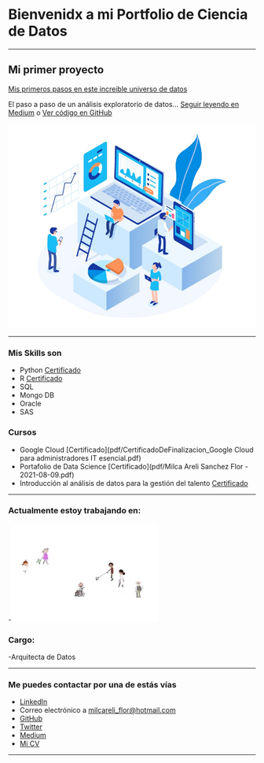 # Bienvenidx a mi Portfolio de Ciencia de Datos

---

## Mi primer proyecto
[Mis primeros pasos en este increible universo de datos](https://medium.com/@sanchez54138)

El paso a paso de un análisis exploratorio de datos... [Seguir leyendo en Medium](https://medium.com/@sanchez54138/an%C3%A1lisis-exploratorio-de-clientes-con-python-ed0b97717c) o [Ver código en GitHub](https://github.com/MilcaAreliS/proyecto_portafolio)

[<img src="images/analisis-de-datos.jpg?raw=true"/>](https://medium.com/@sanchez54138)

---

### Mis Skills son

- Python [Certificado](/pdf/intro-python.pdf)
- R [Certificado](/pdf/intro-R.pdf)
- SQL
- Mongo DB
- Oracle
- SAS

### Cursos

- Google Cloud [Certificado](pdf/CertificadoDeFinalizacion_Google Cloud para administradores IT esencial.pdf)
- Portafolio de Data Science [Certificado](pdf/Milca Areli Sanchez Flor - 2021-08-09.pdf)
- Introducción al análisis de datos para la gestión del talento [Certificado](pdf/Analisis-de-datos-UBA-RRHH.pdf)

---

### Actualmente estoy trabajando en:

-[<img src="images/gif-secretaria.gif?raw=true"/>](https://www.buenosaires.gob.ar/jefaturadegabinete/innovacion)

### Cargo: 

-Arquitecta de Datos

---

### Me puedes contactar por una de estás vías

- [LinkedIn](https://www.linkedin.com/in/milca-sanchez/)
- Correo electrónico a <milcareli_flor@hotmail.com>
- [GitHub](https://github.com/MilcaAreliS)
- [Twitter](https://twitter.com/milcareliflor)
- [Medium](https://medium.com/@sanchez54138)
- [Mi CV](pdf/Milca_Sanchez_CV.pdf)

---
